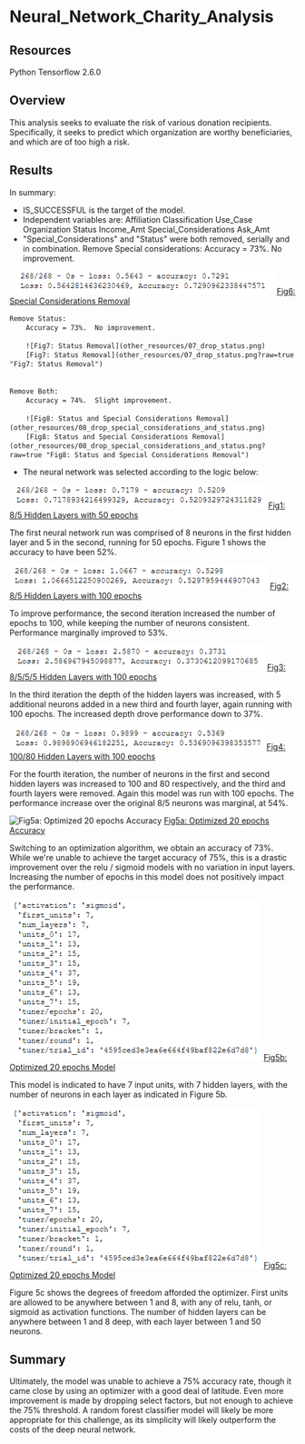 # Neural_Network_Charity_Analysis


## Resources
Python Tensorflow 2.6.0


## Overview

This analysis seeks to evaluate the risk of various donation recipients.  Specifically, it seeks to predict which organization are worthy beneficiaries, and which are of too high a risk.

## Results




In summary:
- IS_SUCCESSFUL is the target of the model.
- Independent variables are:
	Affiliation
	Classification
	Use_Case
	Organization
	Status
	Income_Amt
	Special_Considerations
	Ask_Amt
- "Special_Considerations" and "Status" were both removed, serially and in combination.
	Remove Special considerations:
		Accuracy = 73%.  No improvement.
		
![Fig6: Special Considerations Removal](other_resources/06_drop_special_considerations.png)
[Fig6: Special Considerations Removal](other_resources/06_drop_special_considerations.png?raw=true "Fig6: Special Considerations Removal")
		
		
	Remove Status:
		Accuracy = 73%.  No improvement.
		
		![Fig7: Status Removal](other_resources/07_drop_status.png)
		[Fig7: Status Removal](other_resources/07_drop_status.png?raw=true "Fig7: Status Removal")
		

	Remove Both:
		Accuracy = 74%.  Slight improvement.
		
		![Fig8: Status and Special Considerations Removal](other_resources/08_drop_special_considerations_and_status.png)
		[Fig8: Status and Special Considerations Removal](other_resources/08_drop_special_considerations_and_status.png?raw=true "Fig8: Status and Special Considerations Removal")

- The neural network was selected according to the logic below: 


![Fig1: 8/5 Hidden Layers with 50 epochs](other_resources/01.Accuracy.png)
[Fig1: 8/5 Hidden Layers with 50 epochs](other_resources/01.Accuracy.png?raw=true "Fig1: 8/5 Hidden Layers with 50 epochs")

The first neural network run was comprised of 8 neurons in the first hidden layer and 5 in the second, running for 50 epochs.  Figure 1 shows the accuracy to have been 52%.


![Fig2: 8/5 Hidden Layers with 100 epochs](other_resources/02.Accuracy.png)
[Fig2: 8/5 Hidden Layers with 100 epochs](other_resources/02.Accuracy.png?raw=true "Fig2: 8/5 Hidden Layers with 100 epochs")

To improve performance, the second iteration increased the number of epochs to 100, while keeping the number of neurons consistent.  Performance marginally improved to 53%.


![Fig3: 8/5/5/5 Hidden Layers with 100 epochs](other_resources/03.Accuracy.png)
[Fig3: 8/5/5/5 Hidden Layers with 100 epochs](other_resources/03.Accuracy.png?raw=true "Fig3: 8/5/5/5 Hidden Layers with 100 epochs")

In the third iteration the depth of the hidden layers was increased, with 5 additional neurons added in a new third and fourth layer, again running with 100 epochs.  The increased depth drove performance down to 37%.  


![Fig4: 100/80 Hidden Layers with 100 epochs](other_resources/04.Accuracy.png)
[Fig4: 100/80 Hidden Layers with 100 epochs](other_resources/04.Accuracy.png?raw=true "Fig4: 100/80 Hidden Layers with 100 epochs")

For the fourth iteration, the number of neurons in the first and second hidden layers was increased to 100 and 80 respectively, and the third and fourth layers were removed.  Again this model was run with 100 epochs.  The performance increase over the original 8/5 neurons was marginal, at 54%. 

![Fig5a: Optimized 20 epochs Accuracy](other_resources/05b.Accuracy)
[Fig5a: Optimized 20 epochs Accuracy](other_resources/05b.Accuracy?raw=true "Fig5a: Optimized 20 epochs Accuracy")

Switching to an optimization algorithm, we obtain an accuracy of 73%.  While we're unable to achieve the target accuracy of 75%, this is a drastic improvement over the relu / sigmoid models with no variation in input layers.  Increasing the number of epochs in this model does not positively impact the performance.

![Fig5b: Optimized 20 epochs Model](other_resources/05b.Optimized_Model.png)
[Fig5b: Optimized 20 epochs Model](other_resources/05b.Optimized_Model.png?raw=true "Fig5b: Optimized 20 epochs Model")

This model is indicated to have 7 input units, with 7 hidden layers, with the number of neurons in each layer as indicated in Figure 5b.

![Fig5c: Optimized 20 epochs Model](other_resources/05b.Optimized_Model.png)
[Fig5c: Optimized 20 epochs Model](other_resources/05b.Optimized_Model.png?raw=true "Fig5c: Optimized 20 epochs Model")

Figure 5c shows the degrees of freedom afforded the optimizer.  First units are allowed to be anywhere between 1 and 8, with any of relu, tanh, or sigmoid as activation functions.  The number of hidden layers can be anywhere between 1 and 8 deep, with each layer between 1 and 50 neurons. 























## Summary

Ultimately, the model was unable to achieve a 75% accuracy rate, though it came close by using an optimizer with a good deal of latitude.  Even more improvement is made by dropping select factors, but not enough to achieve the 75% threshold.  A random forest classifier model will likely be more appropriate for this challenge, as its simplicity will likely outperform the costs of the deep neural network. 
